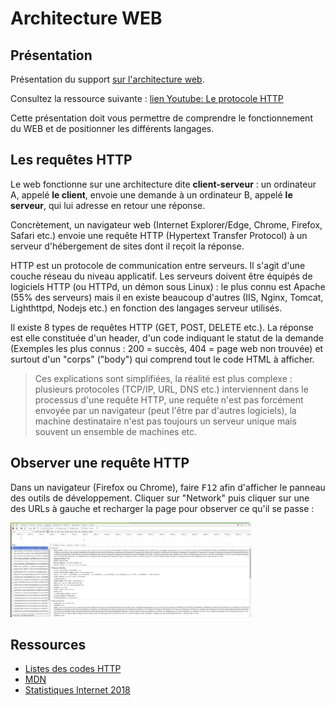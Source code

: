 # Architecture WEB

## Présentation
Présentation du support [sur l'architecture web](reveal_architecture_web/index.html).

Consultez la ressource suivante :
[lien Youtube: Le protocole HTTP](https://www.youtube.com/watch?v=k7LcCCApjTg)

Cette présentation doit vous permettre de comprendre le fonctionnement du WEB et de positionner les différents langages.

## Les requêtes HTTP

Le web fonctionne sur une architecture dite __client-serveur__ : un ordinateur A, appelé __le client__, envoie une demande à un ordinateur B, appelé __le serveur__, qui lui adresse en retour une réponse.

Concrètement, un navigateur web (Internet Explorer/Edge, Chrome, Firefox, Safari etc.) envoie une requête HTTP (Hypertext Transfer Protocol) à un serveur d'hébergement de sites dont il reçoit la réponse. 

HTTP est un protocole de communication entre serveurs. Il s'agit d'une couche réseau du niveau applicatif. Les serveurs doivent être équipés de logiciels HTTP (ou HTTPd, un démon sous Linux) : le plus connu est Apache (55% des serveurs) mais il en existe beaucoup d'autres (IIS, Nginx, Tomcat, Lighthttpd, Nodejs etc.) en fonction des langages serveur utilisés.        
 
Il existe 8 types de requêtes HTTP (GET, POST, DELETE etc.). La réponse est elle constituée d'un header, d'un code indiquant le statut de la demande (Exemples les plus connus : 200 = succès, 404 = page web non trouvée) et surtout d'un "corps" ("body") qui comprend tout le code HTML à afficher.  

> Ces explications sont simplifiées, la réalité est plus complexe : plusieurs protocoles (TCP/IP, URL, DNS etc.) interviennent dans le processus d'une requête HTTP, une requête n'est pas forcément envoyée par un navigateur (peut l'être par d'autres logiciels), la machine destinataire n'est pas toujours un serveur unique mais souvent un ensemble de machines etc.

## Observer une requête HTTP

Dans un navigateur (Firefox ou Chrome), faire <kbd>F12</kbd> afin d'afficher le panneau des outils de développement. Cliquer sur "Network" puis cliquer sur une des URLs à gauche et recharger la page pour observer ce qu'il se passe :

<a href="requete_http_chrome.jpg" title="Cliquez pour agrandir" target="_blank"><img src="requete_http_chrome.jpg" alt="Exemple requête HTTP dans Chrome" title="Exemple requête HTTP dans Chrome" width="385" height="151"></a>
     

## Ressources
* [Listes des codes HTTP](https://fr.wikipedia.org/wiki/Liste_des_codes_HTTP "Listes des codes HTTP") 
* [MDN](https://developer.mozilla.org/fr/docs/HTTP/Aper%C3%A7u "MDN")  
* [Statistiques Internet 2018](https://blog-fr.orson.io/100-statistiques-sites-internet-2018)





  
